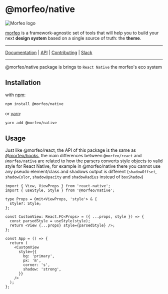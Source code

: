# @morfeo/native

![Morfeo logo](https://morfeo.dev/img/morfeo.png)

[morfeo](https://morfeo.dev) is a framework-agnostic set of tools that will help you to build your next **design system** based on a single source of truth: the **theme**.

---

[Documentation](https://morfeo.dev) | [API](https://github.com/VLK-STUDIO/morfeo) | [Contributing](https://github.com/VLK-STUDIO/morfeo/blob/main/CONTRIBUTING.md) | [Slack](https://morfeo.slack.com)

---

@morfeo/native package is brings to `React Native` the morfeo's eco system

## Installation

with [npm](https://www.npmjs.com/package/@morfeo/native):

```bash
npm install @morfeo/native
```

or [yarn](https://yarn.pm/@morfeo/native):

```bash
yarn add @morfeo/native
```

## Usage

Just like @morfeo/react, the API of this package is the same as [@morfeo/hooks](https://morfeo.dev/docs/Packages/hooks), the main differences between `@morfeo/react` and `@morfeo/native` are related to how the parsers converts style objects to valid style for React Native, for example in @morfeo/native there you cannot use any pseudo element/class and shadows output is different (`shadowOffset`, `shadowColor`, `shadowOpacity` and `shadowRadius` instead of `boxShadow`)

```tsx
import { View, ViewProps } from 'react-native';
import { useStyle, Style } from '@morfeo/native';

type Props = Omit<ViewProps, 'style'> & {
  style?: Style;
};

const CustomView: React.FC<Props> = ({ ...props, style }) => {
  const parsedStyle = useStyle(style);
  return <View {...props} style={parsedStyle} />;
};

const App = () => {
  return (
    <CustomView
      style={{
        bg: 'primary',
        px: 'm',
        corner: 's',
        shadow: 'strong',
      }}
    />
  );
};
```
